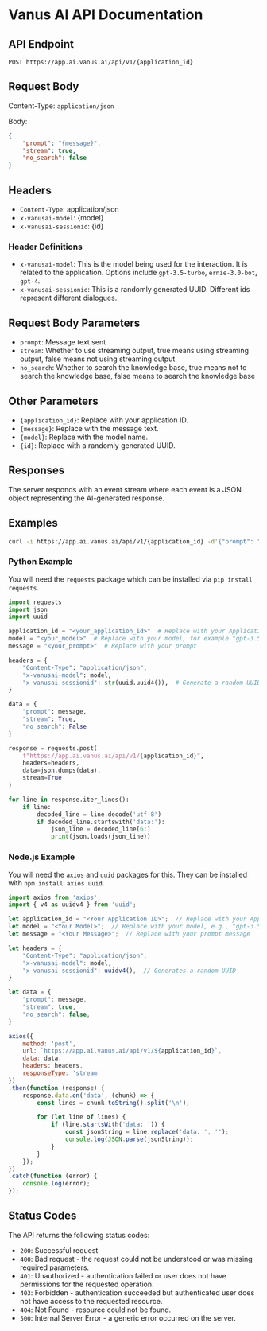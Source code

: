 # Vanus AI API Documentation

## API Endpoint

```
POST https://app.ai.vanus.ai/api/v1/{application_id}
```

## Request Body

Content-Type: `application/json`

Body:

```json
{
    "prompt": "{message}",
    "stream": true,
    "no_search": false
}
```

## Headers

- `Content-Type`: application/json
- `x-vanusai-model`: {model}
- `x-vanusai-sessionid`: {id}

### Header Definitions

- `x-vanusai-model`: This is the model being used for the interaction. It is related to the application. Options include `gpt-3.5-turbo`, `ernie-3.0-bot`, `gpt-4`.
- `x-vanusai-sessionid`: This is a randomly generated UUID. Different ids represent different dialogues.

## Request Body Parameters

- `prompt`: Message text sent
- `stream`: Whether to use streaming output, true means using streaming output, false means not using streaming output
- `no_search`: Whether to search the knowledge base, true means not to search the knowledge base, false means to search the knowledge base

## Other Parameters

- `{application_id}`: Replace with your application ID.
- `{message}`: Replace with the message text.
- `{model}`: Replace with the model name.
- `{id}`: Replace with a randomly generated UUID.

## Responses

The server responds with an event stream where each event is a JSON object representing the AI-generated response.


## Examples

```bash
curl -i https://app.ai.vanus.ai/api/v1/{application_id} -d'{"prompt": "{message}", "stream": true, "no_search": false}' -H"Content-Type:application/json" -H"Accept:*/*" -H"x-vanusai-model:{model}" -H"x-vanusai-sessionid:{id}"
```


### Python Example

You will need the `requests` package which can be installed via `pip install requests`.

```python
import requests
import json
import uuid

application_id = "<your_application_id>"  # Replace with your Application ID
model = "<your_model>"  # Replace with your model, for example "gpt-3.5-turbo", "ernie-3.0-bot", "gpt-4"
message = "<your_prompt>"  # Replace with your prompt

headers = {
    "Content-Type": "application/json",
    "x-vanusai-model": model,
    "x-vanusai-sessionid": str(uuid.uuid4()),  # Generate a random UUID
}

data = {
    "prompt": message,
    "stream": True,
    "no_search": False
}

response = requests.post(
    f"https://app.ai.vanus.ai/api/v1/{application_id}",
    headers=headers,
    data=json.dumps(data),
    stream=True
)

for line in response.iter_lines():
    if line:
        decoded_line = line.decode('utf-8')
        if decoded_line.startswith('data:'):
            json_line = decoded_line[6:]
            print(json.loads(json_line))

```

### Node.js Example

You will need the `axios` and `uuid` packages for this. They can be installed with `npm install axios uuid`.

```javascript
import axios from 'axios';
import { v4 as uuidv4 } from 'uuid';

let application_id = "<Your Application ID>";  // Replace with your Application ID
let model = "<Your Model>";  // Replace with your model, e.g., "gpt-3.5-turbo", "ernie-3.0-bot", "gpt-4"
let message = "<Your Message>";  // Replace with your prompt message

let headers = {
    "Content-Type": "application/json",
    "x-vanusai-model": model,
    "x-vanusai-sessionid": uuidv4(),  // Generates a random UUID
}

let data = {
    "prompt": message,
    "stream": true,
    "no_search": false,
}

axios({
    method: 'post',
    url: `https://app.ai.vanus.ai/api/v1/${application_id}`,
    data: data,
    headers: headers,
    responseType: 'stream'
})
.then(function (response) {
    response.data.on('data', (chunk) => {
        const lines = chunk.toString().split('\n');

        for (let line of lines) {
            if (line.startsWith('data: ')) {
                const jsonString = line.replace('data: ', '');
                console.log(JSON.parse(jsonString));
            }
        }
    });
})
.catch(function (error) {
    console.log(error);
});

```

## Status Codes

The API returns the following status codes:

- `200`: Successful request
- `400`: Bad request - the request could not be understood or was missing required parameters.
- `401`: Unauthorized - authentication failed or user does not have permissions for the requested operation.
- `403`: Forbidden - authentication succeeded but authenticated user does not have access to the requested resource.
- `404`: Not Found - resource could not be found.
- `500`: Internal Server Error - a generic error occurred on the server.